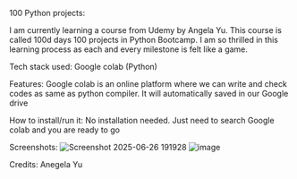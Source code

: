 100 Python projects:

I am currently learning a course from Udemy by Angela Yu. This course is called 100d days 100 projects in Python Bootcamp. I am so thrilled in this learning process as each and every milestone is felt like a game.

Tech stack used: Google colab (Python)

Features: Google colab is an online platform where we can write and check codes as same as python compiler. It will automatically saved in our Google drive

How to install/run it: No installation needed. Just need to search Google colab and you are ready to go

Screenshots: 
![Screenshot 2025-06-26 191928](https://github.com/user-attachments/assets/d3441884-5bae-47aa-9488-53582800c93d)
![image](https://github.com/user-attachments/assets/9850a298-2f5e-4246-b972-89ef6fea6636)

Credits: Anegela Yu
